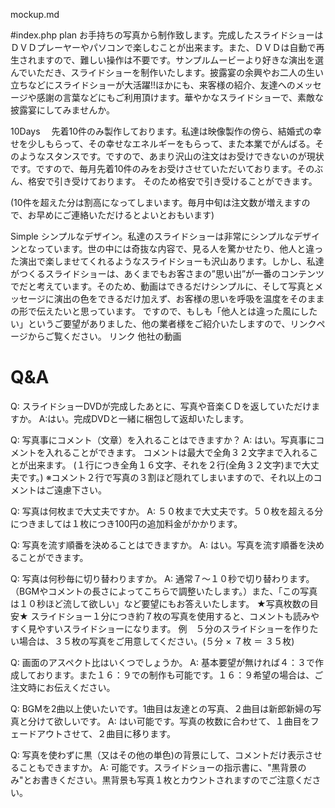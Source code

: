 mockup.md


#index.php
plan
お手持ちの写真から制作致します。完成したスライドショーはＤＶＤプレーヤーやパソコンで楽しむことが出来ます。また、ＤＶＤは自動で再生されますので、難しい操作は不要です。サンプルムービーより好きな演出を選んでいただき、スライドショーを制作いたします。披露宴の余興やお二人の生い立ちなどにスライドショーが大活躍!!ほかにも、来客様の紹介、友達へのメッセージや感謝の言葉などにもご利用頂けます。華やかなスライドショーで、素敵な披露宴にしてみませんか。

10Days
　先着10件のみ製作しております。私達は映像製作の傍ら、結婚式の幸せを少しもらって、その幸せなエネルギーをもらって、また本業でがんばる。そのようなスタンスです。ですので、あまり沢山の注文はお受けできないのが現状です。ですので、毎月先着10件のみをお受けさせていただいております。そのぶん、格安で引き受けております。
そのため格安で引き受けることができます。

(10件を超えた分は割高になってしまいます。毎月中旬は注文数が増えますので、お早めにご連絡いただけるとよいとおもいます)

Simple
シンプルなデザイン。私達のスライドショーは非常にシンプルなデザインとなっています。世の中には奇抜な内容で、見る人を驚かせたり、他人と違った演出で楽しませてくれるようなスライドショーも沢山あります。しかし、私達がつくるスライドショーは、あくまでもお客さまの”思い出”が一番のコンテンツでだと考えています。そのため、動画はできるだけシンプルに、そして写真とメッセージに演出の色をできるだけ加えず、お客様の思いを呼吸を温度をそのままの形で伝えたいと思っています。
ですので、もしも「他人とは違った風にしたい」というご要望がありました、他の業者様をご紹介いたしますので、リンクページからご覧ください。
リンク 他社の動画


# Q&A
Q: スライドショーDVDが完成したあとに、写真や音楽ＣＤを返していただけますか。
A:はい。完成DVDと一緒に梱包して返却いたします。

Q: 写真事にコメント（文章）を入れることはできますか？
A: はい。写真事にコメントを入れることができます。 コメントは最大で全角３２文字まで入れることが出来ます。 (１行につき全角１６文字、それを２行(全角３２文字)まで大丈夫です。) ※コメント２行で写真の３割ほど隠れてしまいますので、それ以上のコメントはご遠慮下さい。

Q: 写真は何枚まで大丈夫ですか。
A: ５０枚まで大丈夫です。５０枚を超える分につきましては１枚につき100円の追加料金がかかります。

Q: 写真を流す順番を決めることはできますか。
A: はい。写真を流す順番を決めることができます。

Q: 写真は何秒毎に切り替わりますか。
A: 通常７〜１０秒で切り替わります。（BGMやコメントの長さによってこちらで調整いたします。）また、「この写真は１０秒ほど流して欲しい」など要望にもお答えいたします。
★写真枚数の目安★
スライドショー１分につき約７枚の写真を使用すると、コメントも読みやすく見やすいスライドショーになります。
例　５分のスライドショーを作りたい場合は、３５枚の写真をご用意してください。(５分 × ７枚 ＝ ３５枚)

Q: 画面のアスペクト比はいくつでしょうか。
A: 基本要望が無ければ４：３で作成しております。また１６：９での制作も可能です。１６：９希望の場合は、ご注文時にお伝えください。

Q: BGMを2曲以上使いたいです。1曲目は友達との写真、２曲目は新郎新婦の写真と分けて欲しいです。
A: はい可能です。写真の枚数に合わせて、１曲目をフェードアウトさせて、２曲目に移ります。

Q: 写真を使わずに黒（又はその他の単色)の背景にして、コメントだけ表示させることもできますか。
A: 可能です。スライドショーの指示書に、"黒背景のみ"とお書きください。黒背景も写真１枚とカウントされますのでご注意ください。